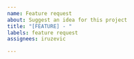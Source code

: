 ```yaml
---
name: Feature request
about: Suggest an idea for this project
title: "[FEATURE] - "
labels: feature request
assignees: iruzevic

---
```


<!-- Thank you for your interest in our project! We value your ideas and feedback. Please provide detailed information regarding your feature request. -->
